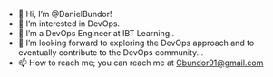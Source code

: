 - 👋 Hi, I’m @DanielBundor!
- 👀 I’m interested in DevOps.
- 🌱 I’m a DevOps Engineer at IBT Learning..
- 💞️ I’m looking forward to exploring the DevOps approach and to eventually contribute to the DevOps community...
- 📫 How to reach me; you can reach me at Cbundor91@gmail.com

<!---
DanielBundor/DanielBundor is a ✨ special ✨ repository because its `README.md` (this file) appears on your GitHub profile.
You can click the Preview link to take a look at your changes.
--->
